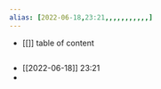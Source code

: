 ```yaml
---
alias: [2022-06-18,23:21,,,,,,,,,,,]
---
```

- [[]]
table of content
```toc
```

- [[2022-06-18]] 23:21
- 